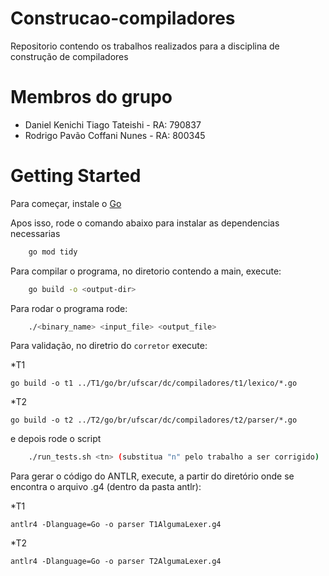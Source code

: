 # Construcao-compiladores
Repositorio contendo os trabalhos realizados para a disciplina de construção de compiladores

# Membros do grupo
* Daniel Kenichi Tiago Tateishi - RA: 790837
* Rodrigo Pavão Coffani Nunes - RA: 800345

# Getting Started

Para começar, instale o [Go](https://go.dev/doc/install)

Apos isso, rode o comando abaixo para instalar as dependencias necessarias 

```bash
    go mod tidy
```

Para compilar o programa, no diretorio contendo a main, execute:

```bash
    go build -o <output-dir>
```
Para rodar o programa rode:

```bash
    ./<binary_name> <input_file> <output_file>
```

Para validação, no diretrio do ```corretor``` execute:

*T1

```go build -o t1 ../T1/go/br/ufscar/dc/compiladores/t1/lexico/*.go```

*T2

```go build -o t2 ../T2/go/br/ufscar/dc/compiladores/t2/parser/*.go```


e depois rode o script

```bash
    ./run_tests.sh <tn> (substitua "n" pelo trabalho a ser corrigido) 
```

Para gerar o código do ANTLR, execute, a partir do diretório onde se encontra o arquivo .g4 (dentro da pasta antlr):

*T1

```antlr4 -Dlanguage=Go -o parser T1AlgumaLexer.g4```

*T2

```antlr4 -Dlanguage=Go -o parser T2AlgumaLexer.g4```